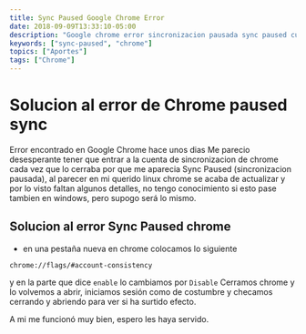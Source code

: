 ```yaml
---
title: Sync Paused Google Chrome Error
date: 2018-09-09T13:33:10-05:00
description: "Google chrome error sincronizacion pausada sync paused cuenta linux automaticamente al cerrarlo marca error"
keywords: ["sync-paused", "chrome"]
topics: ["Aportes"]
tags: ["Chrome"]
---
```

# Solucion al error de Chrome paused sync

Error encontrado en Google Chrome hace unos dias
Me parecio desesperante tener que entrar a la cuenta de sincronizacion de chrome cada vez que lo cerraba por que me aparecia Sync Paused (sincronizacion pausada), al parecer en mi querido linux chrome se acaba de actualizar y por lo visto faltan algunos detalles, no tengo conocimiento si esto pase tambien en windows, pero supogo será lo mismo.

## Solucion al error Sync Paused chrome

- en una pestaña nueva en chrome colocamos lo siguiente

`chrome://flags/#account-consistency`

y en la parte que dice `enable` lo cambiamos por `Disable`
Cerramos chrome y lo volvemos a abrir, iniciamos sesión como de costumbre y checamos cerrando y abriendo para ver si ha surtido efecto.

A mi me funcionó muy bien, espero les haya servido.